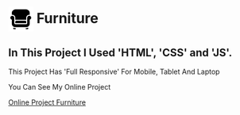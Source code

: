 # <img align="center" src="Images/Icon/icons8-furniture-50.png"> Furniture

## In This Project I Used 'HTML', 'CSS' and 'JS'.

<p>This Project Has 'Full Responsive' For Mobile, Tablet And Laptop</p>

<p>You Can See My Online Project</p>

<a href="https://mortezabaghfar2005.github.io/Furniture">Online Project Furniture</a>

